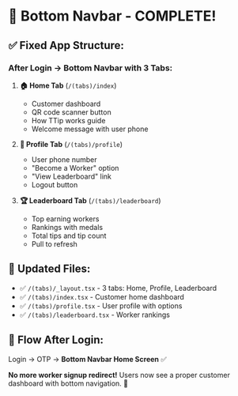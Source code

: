 # 📱 Bottom Navbar - COMPLETE!

## ✅ **Fixed App Structure:**

### **After Login → Bottom Navbar with 3 Tabs:**

1. **🏠 Home Tab** (`/(tabs)/index`)
   - Customer dashboard
   - QR code scanner button
   - How TTip works guide
   - Welcome message with user phone

2. **👤 Profile Tab** (`/(tabs)/profile`)
   - User phone number
   - "Become a Worker" option
   - "View Leaderboard" link
   - Logout button

3. **🏆 Leaderboard Tab** (`/(tabs)/leaderboard`)
   - Top earning workers
   - Rankings with medals
   - Total tips and tip count
   - Pull to refresh

## 🔄 **Updated Files:**
- ✅ `/(tabs)/_layout.tsx` - 3 tabs: Home, Profile, Leaderboard
- ✅ `/(tabs)/index.tsx` - Customer home dashboard
- ✅ `/(tabs)/profile.tsx` - User profile with options
- ✅ `/(tabs)/leaderboard.tsx` - Worker rankings

## 📱 **Flow After Login:**
Login → OTP → **Bottom Navbar Home Screen** ✅

**No more worker signup redirect!** Users now see a proper customer dashboard with bottom navigation. 🎉